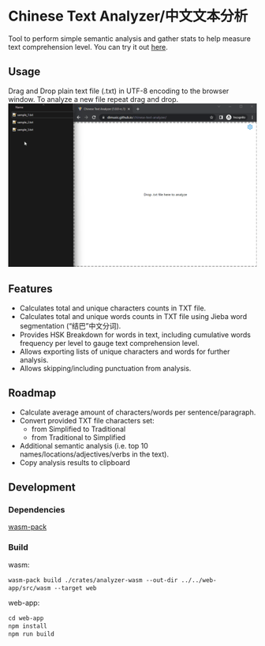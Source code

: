 # Chinese Text Analyzer/中文文本分析
Tool to perform simple semantic analysis and gather stats to help measure text comprehension level.
You can try it out [here](https://dimusic.github.io/chinese-text-analyzer/).
## Usage
Drag and Drop plain text file (.txt) in UTF-8 encoding to the browser window. To analyze a new file repeat drag and drop.
![usage demo](text_analyzer.gif)
## Features
* Calculates total and unique characters counts in TXT file.
* Calculates total and unique words counts in TXT file using Jieba word segmentation (“结巴”中文分词).
* Provides HSK Breakdown for words in text, including cumulative words frequency per level to gauge text comprehension level.
* Allows exporting lists of unique characters and words for further analysis.
* Allows skipping/including punctuation from analysis.
## Roadmap
* Calculate average amount of characters/words per sentence/paragraph.
* Convert provided TXT file characters set:
  * from Simplified  to Traditional 
  * from Traditional to Simplified
* Additional semantic analysis (i.e. top 10 names/locations/adjectives/verbs in the text).
* Copy analysis results to clipboard

## Development

### Dependencies
[wasm-pack](https://rustwasm.github.io/wasm-pack/)
### Build

wasm:
```
wasm-pack build ./crates/analyzer-wasm --out-dir ../../web-app/src/wasm --target web
```
web-app:
```
cd web-app
npm install
npm run build
```
